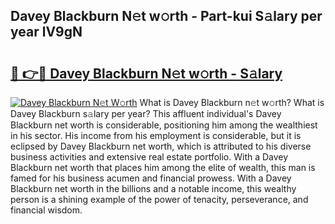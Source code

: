 ## Davey Blackburn N𝚎t w𝚘rth - Part-kui S𝚊lary per year lV9gN

# <h2><a href="http://gc1hm48.nevu.top/?p=Davey+Blackburn">🔗 👉🔴 Davey Blackburn N𝚎t w𝚘rth - S𝚊lary</a></h2>

[![Davey Blackburn N𝚎t W𝚘rth](https://i.imgur.com/Oavwk0R.jpeg)](http://gc1hm48.nevu.top/?p=Davey+Blackburn)
What is Davey Blackburn n𝚎t w𝚘rth? What is Davey Blackburn s𝚊lary per year?
This affluent individual's Davey Blackburn net worth is considerable, positioning him among the wealthiest in his sector. His income from his employment is considerable, but it is eclipsed by Davey Blackburn net worth, which is attributed to his diverse business activities and extensive real estate portfolio. With a Davey Blackburn net worth that places him among the elite of wealth, this man is famed for his business acumen and financial prowess. With a Davey Blackburn net worth in the billions and a notable income, this wealthy person is a shining example of the power of tenacity, perseverance, and financial wisdom.

